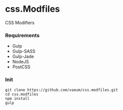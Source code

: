 # css.Modfiles

CSS Modifiers

### Requirements
  - Gulp
  - Gulp-SASS
  - Gulp-Jade
  - NodeJS
  - PostCSS

### Init

```
git clone https://github.com/vaeum/css.modfiles.git
cd css.modfiles
npm install
gulp
```
